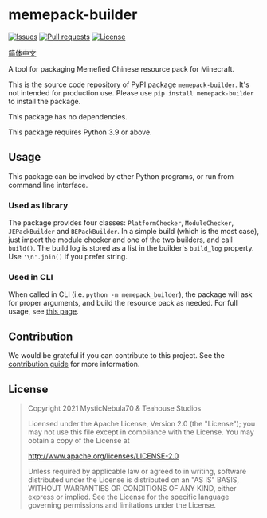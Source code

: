 # memepack-builder

[![Issues](https://img.shields.io/github/issues/Teahouse-Studios/memepack-builder?logo=github&style=flat-square)](https://github.com/Teahouse-Studios/memepack-builder/issues)    [![Pull requests](https://img.shields.io/github/issues-pr/Teahouse-Studios/memepack-builder?logo=github&style=flat-square)](https://github.com/Teahouse-Studios/memepack-builder/pulls)    [![License](https://img.shields.io/static/v1?label=License&message=Apache-2.0&color=db2331&style=flat-square&logo=apache)](http://www.apache.org/licenses/LICENSE-2.0)

[简体中文](./doc/README.zh-hans.md)

A tool for packaging Memefied Chinese resource pack for Minecraft.

This is the source code repository of PyPI package `memepack-builder`. It's not intended for production use. Please use `pip install memepack-builder` to install the package.

This package has no dependencies.

This package requires Python 3.9 or above.

## Usage

This package can be invoked by other Python programs, or run from command line interface.

### Used as library

The package provides four classes: `PlatformChecker`, `ModuleChecker`, `JEPackBuilder` and `BEPackBuilder`. In a simple build (which is the most case), just import the module checker and one of the two builders, and call `build()`. The build log is stored as a list in the builder's `build_log` property. Use `'\n'.join()` if you prefer string.

### Used in CLI

When called in CLI (i.e. `python -m memepack_builder`), the package will ask for proper arguments, and build the resource pack as needed. For full usage, see [this page](./doc/CLI_Manual.md).

## Contribution

We would be grateful if you can contribute to this project. See the [contribution guide](./CONTRIBUTING.md) for more information.

## License

> Copyright 2021 MysticNebula70 & Teahouse Studios
>
> Licensed under the Apache License, Version 2.0 (the "License");
> you may not use this file except in compliance with the License.
> You may obtain a copy of the License at
>
> http://www.apache.org/licenses/LICENSE-2.0
>
> Unless required by applicable law or agreed to in writing, software
> distributed under the License is distributed on an "AS IS" BASIS,
> WITHOUT WARRANTIES OR CONDITIONS OF ANY KIND, either express or implied.
> See the License for the specific language governing permissions and
> limitations under the License.

